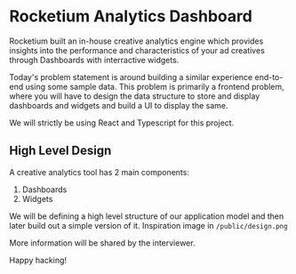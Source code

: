 # Rocketium Analytics Dashboard

Rocketium built an in-house creative analytics engine which provides insights into the performance and characteristics of your ad creatives through Dashboards with interractive widgets.

Today's problem statement is around building a similar experience end-to-end using some sample data.
This problem is primarily a frontend problem, where you will have to design the data structure to store and display dashboards and widgets and build a UI to display the same.

We will strictly be using React and Typescript for this project.

## High Level Design
A creative analytics tool has 2 main components:

1. Dashboards
2. Widgets

We will be defining a high level structure of our application model and then later build out a simple version of it.
Inspiration image in `/public/design.png`

More information will be shared by the interviewer.

Happy hacking!
